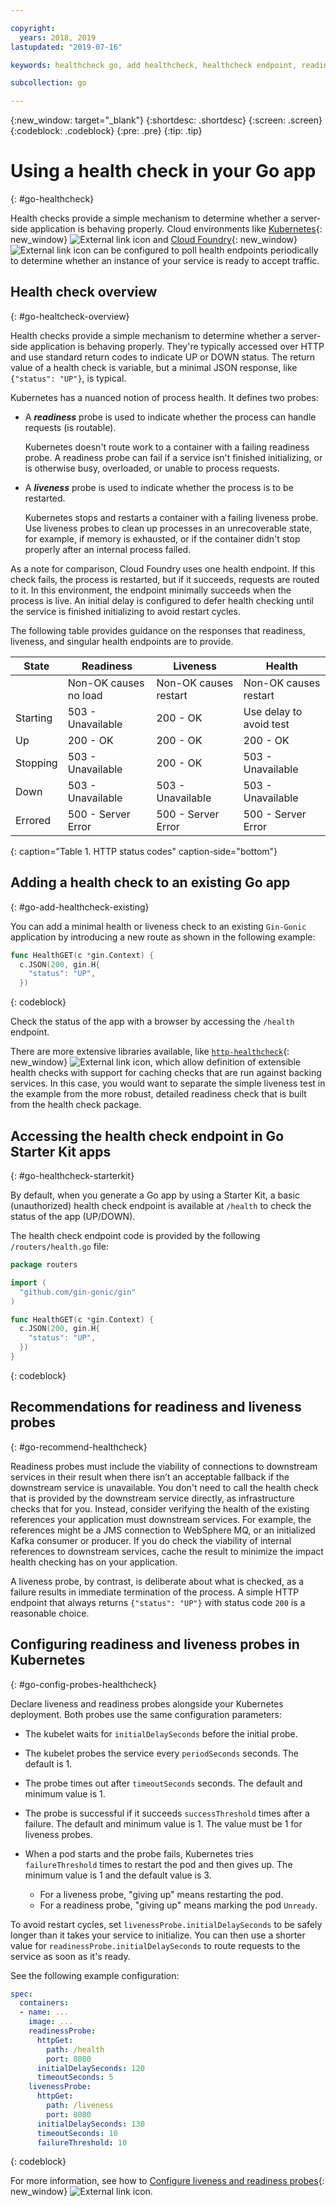 ```yaml
---

copyright:
  years: 2018, 2019
lastupdated: "2019-07-16"

keywords: healthcheck go, add healthcheck, healthcheck endpoint, readiness go, liveness go, endpoint go, probes go

subcollection: go

---
```


{:new_window: target="_blank"}
{:shortdesc: .shortdesc}
{:screen: .screen}
{:codeblock: .codeblock}
{:pre: .pre}
{:tip: .tip}

# Using a health check in your Go app
{: #go-healthcheck}

Health checks provide a simple mechanism to determine whether a server-side application is behaving properly. Cloud environments like [Kubernetes](https://www.ibm.com/cloud/container-service){: new_window} ![External link icon](../icons/launch-glyph.svg "External link icon") and [Cloud Foundry](https://www.ibm.com/cloud/cloud-foundry){: new_window} ![External link icon](../icons/launch-glyph.svg "External link icon") can be configured to poll health endpoints periodically to determine whether an instance of your service is ready to accept traffic.

## Health check overview
{: #go-healtcheck-overview}

Health checks provide a simple mechanism to determine whether a server-side application is behaving properly. They're typically accessed over HTTP and use standard return codes to indicate UP or DOWN status. The return value of a health check is variable, but a minimal JSON response, like `{"status": "UP"}`, is typical.

Kubernetes has a nuanced notion of process health. It defines two probes:

- A _**readiness**_ probe is used to indicate whether the process can handle requests (is routable).

  Kubernetes doesn't route work to a container with a failing readiness probe. A readiness probe can fail if a service isn't finished initializing, or is otherwise busy, overloaded, or unable to process requests.

- A _**liveness**_ probe is used to indicate whether the process is to be restarted.

  Kubernetes stops and restarts a container with a failing liveness probe. Use liveness probes to clean up processes in an unrecoverable state, for example, if memory is exhausted, or if the container didn't stop properly after an internal process failed.

As a note for comparison, Cloud Foundry uses one health endpoint. If this check fails, the process is restarted, but if it succeeds, requests are routed to it. In this environment, the endpoint minimally succeeds when the process is live. An initial delay is configured to defer health checking until the service is finished initializing to avoid restart cycles.

The following table provides guidance on the responses that readiness, liveness, and singular health endpoints are to provide.

| State    | Readiness                   | Liveness                   | Health                    |
|----------|-----------------------------|----------------------------|---------------------------|
|          | Non-OK causes no load       | Non-OK causes restart      | Non-OK causes restart     |
| Starting | 503 - Unavailable           | 200 - OK                   | Use delay to avoid test   |
| Up       | 200 - OK                    | 200 - OK                   | 200 - OK                  |
| Stopping | 503 - Unavailable           | 200 - OK                   | 503 - Unavailable         |
| Down     | 503 - Unavailable           | 503 - Unavailable          | 503 - Unavailable         |
| Errored  | 500 - Server Error          | 500 - Server Error         | 500 - Server Error        |
{: caption="Table 1. HTTP status codes" caption-side="bottom"}

## Adding a health check to an existing Go app
{: #go-add-healthcheck-existing}

You can add a minimal health or liveness check to an existing `Gin-Gonic` application by introducing a new route as shown in the following example:
```go
func HealthGET(c *gin.Context) {
  c.JSON(200, gin.H{
    "status": "UP",
  })
```
{: codeblock}

Check the status of the app with a browser by accessing the `/health` endpoint.

There are more extensive libraries available, like [`http-healthcheck`](https://github.com/robzienert/http-healthcheck){: new_window} ![External link icon](../icons/launch-glyph.svg "External link icon"), which allow definition of extensible health checks with support for caching checks that are run against backing services. In this case, you would want to separate the simple liveness test in the example from the more robust, detailed readiness check that is built from the health check package.

## Accessing the health check endpoint in Go Starter Kit apps
{: #go-healthcheck-starterkit}

By default, when you generate a Go app by using a Starter Kit,
a basic (unauthorized) health check endpoint is available at `/health` to check the status of the app (UP/DOWN).

The health check endpoint code is provided by the following `/routers/health.go` file:
```go
package routers

import (
  "github.com/gin-gonic/gin"
)

func HealthGET(c *gin.Context) {
  c.JSON(200, gin.H{
    "status": "UP",
  })
}
```
{: codeblock}

## Recommendations for readiness and liveness probes
{: #go-recommend-healthcheck}

Readiness probes must include the viability of connections to downstream services in their result when there isn’t an acceptable fallback if the downstream service is unavailable. You don't need to call the health check that is provided by the downstream service directly, as infrastructure checks that for you. Instead, consider verifying the health of the existing references your application must downstream services. For example, the references might be a JMS connection to WebSphere MQ, or an initialized Kafka consumer or producer. If you do check the viability of internal references to downstream services, cache the result to minimize the impact health checking has on your application.

A liveness probe, by contrast, is deliberate about what is checked, as a failure results in immediate termination of the process. A simple HTTP endpoint that always returns `{"status": "UP"}` with status code `200` is a reasonable choice.

## Configuring readiness and liveness probes in Kubernetes
{: #go-config-probes-healthcheck}

Declare liveness and readiness probes alongside your Kubernetes deployment. Both probes use the same configuration parameters:

* The kubelet waits for `initialDelaySeconds` before the initial probe.

* The kubelet probes the service every `periodSeconds` seconds. The default is 1.

* The probe times out after `timeoutSeconds` seconds. The default and minimum value is 1.

* The probe is successful if it succeeds `successThreshold` times after a failure. The default and minimum value is 1. The value must be 1 for liveness probes.

* When a pod starts and the probe fails, Kubernetes tries `failureThreshold` times to restart the pod and then gives up. The minimum value is 1 and the default value is 3.
    - For a liveness probe, "giving up" means restarting the pod.
    - For a readiness probe, "giving up" means marking the pod `Unready`.

To avoid restart cycles, set `livenessProbe.initialDelaySeconds` to be safely longer than it takes your service to initialize. You can then use a shorter value for `readinessProbe.initialDelaySeconds` to route requests to the service as soon as it's ready.

See the following example configuration:
```yaml
spec:
  containers:
  - name: ...
    image: ...
    readinessProbe:
      httpGet:
        path: /health
        port: 8080
      initialDelaySeconds: 120
      timeoutSeconds: 5
    livenessProbe:
      httpGet:
        path: /liveness
        port: 8080
      initialDelaySeconds: 130
      timeoutSeconds: 10
      failureThreshold: 10
```
{: codeblock}

For more information, see how to [Configure liveness and readiness probes](https://kubernetes.io/docs/tasks/configure-pod-container/configure-liveness-readiness-probes/){: new_window} ![External link icon](../icons/launch-glyph.svg "External link icon").
